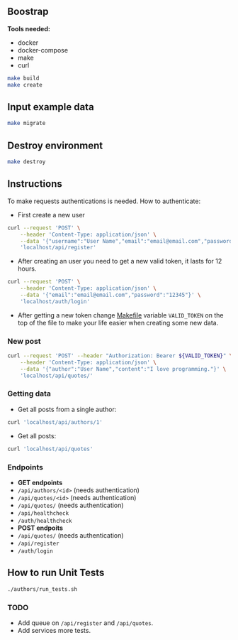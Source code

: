 ## Boostrap

**Tools needed:**
- docker
- docker-compose
- make
- curl

```bash
make build
make create
```
## Input example data

```bash
make migrate
```
## Destroy environment

```bash
make destroy
```

## Instructions

To make requests authentications is needed. How to authenticate:

- First create a new user
```bash
curl --request 'POST' \
    --header 'Content-Type: application/json' \
    --data '{"username":"User Name","email":"email@email.com","password":"12345"}' \
    'localhost/api/register'
```

- After creating an user you need to get a new valid token, it lasts for 12 hours.
```bash
curl --request 'POST' \
    --header 'Content-Type: application/json' \
    --data '{"email":"email@email.com","password":"12345"}' \
    'localhost/auth/login'
```

- After getting a new token change [Makefile](./Makefile) variable `VALID_TOKEN` on the top of the file to make your life easier when creating some new data.

### New post

```bash
curl --request 'POST' --header "Authorization: Bearer ${VALID_TOKEN}" \
	--header 'Content-Type: application/json' \
	--data '{"author":"User Name","content":"I love programming."}' \
	'localhost/api/quotes/'
```

### Getting data

- Get all posts from a single author:
```bash
curl 'localhost/api/authors/1'
```

- Get all posts:
```bash
curl 'localhost/api/quotes'
```

### Endpoints

- **GET endpoints**
 - `/api/authors/<id>` (needs authentication)
 - `/api/quotes/<id>` (needs authentication)
 - `/api/quotes/` (needs authentication)
 - `/api/healthcheck`
 - `/auth/healthcheck`
- **POST endpoits**
 - `/api/quotes/` (needs authentication)
 - `/api/register`
 - `/auth/login`

## How to run Unit Tests

```bash
./authors/run_tests.sh
```

### TODO

- Add queue on `/api/register` and `/api/quotes`.
- Add services more tests.
